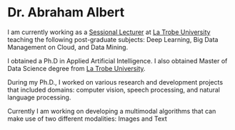# Dr. Abraham Albert

I am currently working as a [Sessional Lecturer](https://scholars.latrobe.edu.au/abonela/) at [La Trobe University](https://www.latrobe.edu.au) 
teaching the following post-graduate subjects: Deep Learning, Big Data 
Management on Cloud, and Data Mining.

I obtained a Ph.D in Applied Artificial Intelligence. I also obtained Master 
of Data Science degree from [La Trobe University](https://www.latrobe.edu.au).

During my Ph.D., I worked on various research and development projects that 
included domains: computer vision, speech processing, and natural language 
processing.

Currently I am working on developing a multimodal algorithms that can make 
use of two different modalities: Images and Text